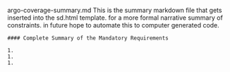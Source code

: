 argo-coverage-summary.md
    This is the summary markdown file that gets inserted into the sd.html template. for a more formal narrative summary of constraints.  in future hope to automate this to computer generated code.

    #### Complete Summary of the Mandatory Requirements

    1.
    1.
    1.
    